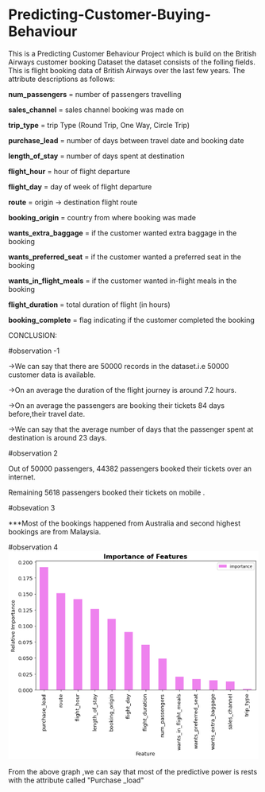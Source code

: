 # Predicting-Customer-Buying-Behaviour
This is a Predicting Customer Behaviour Project which is build on the British Airways customer booking Dataset 
the dataset consists of the folling fields.
This is flight booking data of British Airways over the last few years.
The attribute descriptions as follows:

**num_passengers** = number of passengers travelling

**sales_channel** = sales channel booking was made on

**trip_type** = trip Type (Round Trip, One Way, Circle Trip)

**purchase_lead** = number of days between travel date and booking date

**length_of_stay** = number of days spent at destination

**flight_hour** = hour of flight departure

**flight_day** = day of week of flight departure

**route** = origin -> destination flight route

**booking_origin** = country from where booking was made

**wants_extra_baggage** = if the customer wanted extra baggage in the booking

**wants_preferred_seat** = if the customer wanted a preferred seat in the booking

**wants_in_flight_meals** = if the customer wanted in-flight meals in the booking

**flight_duration** = total duration of flight (in hours)

**booking_complete** = flag indicating if the customer completed the booking

CONCLUSION:

#observation -1

->We can  say that there are 50000 records in the dataset.i.e 50000 customer data is available.

->On an average the duration of the flight journey is around 7.2 hours.

->On an average the passengers are booking their tickets 84 days before,their travel date.

->We can say  that the average number of days that the passenger spent at destination is around 23 days.

#observation 2

Out of 50000 passengers, 44382 passengers booked their tickets over an internet.

Remaining 5618 passengers booked their tickets on mobile .

#obsevation 3

***Most of the bookings happened from Australia  and second highest bookings are from Malaysia.

#observation 4
![alt text](https://github.com/kundetivamsi2001/Predicting-Customer-Buying-Behaviour/blob/main/predict.png?raw=true)

From the above graph ,we can say that most of the predictive power is rests with the attribute called "Purchase _load"

